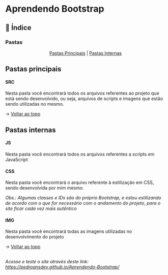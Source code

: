 # Aprendendo Bootstrap

<span id="top">

## :mag_right: Índice

### Pastas
<p style="text-align: center">
    <a href="#pPrincipais">Pastas Principais</a> |
    <a href="#pInternas">Pastas Internas</a> 
    <!-- <a href="#colocandoChaves">Colocando Chaves</a> -->
</p>

<span id="pPrincipais">

## Pastas principais

#### SRC
<p>Nesta pasta você encontrará todos os arquivos referentes ao projeto que está sendo desenvolvido, ou seja, arquivos de scripts e imagens que estão sendo utilizadas no mesmo.</p>
    
→ [Voltar ao topo](#top)

<span id="pInternas">

## Pastas internas

#### JS
<p>Nesta pasta você encontrará todos os arquivos referentes a scripts em JavaScript</p>
    
#### CSS
<p>Nesta pasta você encontrará o arquivo referente à estilização em CSS, sendo desenvolvida por mim mesmo. <br></p>

_Obs.: Algumas classes e IDs são do próprio Bootstrap, e estou estilizando de acordo com o que for necessário com o andamento do projeto, para o site ficar cada vez mais autêntico_

#### IMG
<p>Nesta pasta você encontrará todas as imagens utilizadas no desenvolvimento do projeto</p>
    
→ [Voltar ao topo](#top)

##
    
_Acesse e teste o site através deste link:
https://pedroansdev.github.io/Aprendendo-Bootstrap/_
